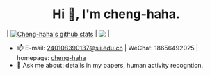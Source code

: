 <h1 align="center">Hi 👋, I'm cheng-haha.</h1>

| <a href="https://github.com/cheng-haha/github-readme-stats"><img align="center" src="https://github-readme-stats.vercel.app/api?username=cheng-haha&show_icons=true&include_all_commits=true&theme=buefy&hide_border=true" alt="Cheng-haha's github stats" /></a> | <a href="https://github.com/anuraghazra/github-readme-stats"><img align="center" src="https://github-readme-stats.vercel.app/api/top-langs/?username=cheng-haha&layout=compact&theme=buefy&hide_border=true" /></a>  |
- 📫 E-mail: 240108390137@sii.edu.cn | WeChat: 18656492025 | homepage: [cheng-haha](https://cheng-haha.github.io/)
- 💬 Ask me about: details in my papers, human activity recogntion.

